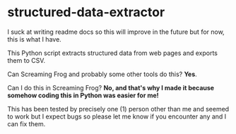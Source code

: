 # structured-data-extractor

I suck at writing readme docs so this will improve in the future but for now, this is what I have.

This Python script extracts structured data from web pages and exports them to CSV.

Can Screaming Frog and probably some other tools do this? **Yes**.

Can I do this in Screaming Frog? **No, and that's why I made it because somehow coding this in Python was easier for me!**

This has been tested by precisely one (1) person other than me and seemed to work but I expect bugs so please let me know if you encounter any and I can fix them.

